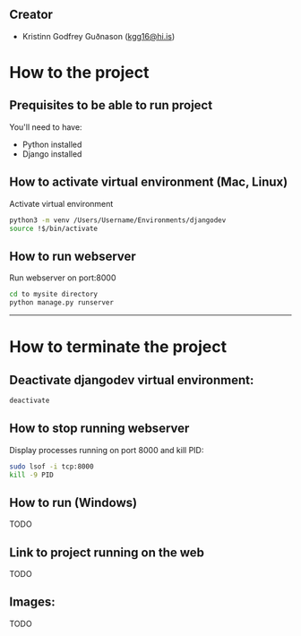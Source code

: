 ## Creator
* Kristinn Godfrey Guðnason (kgg16@hi.is)

# How to the project

## Prequisites to be able to run project
You'll need to have:
* Python installed
* Django installed

## How to activate virtual environment (Mac, Linux)
Activate virtual environment
```sh
python3 -m venv /Users/Username/Environments/djangodev
source !$/bin/activate
```

## How to run webserver
Run webserver on port:8000
```sh
cd to mysite directory 
python manage.py runserver
```

---

# How to terminate the project

## Deactivate djangodev virtual environment:
```sh
deactivate
```

## How to stop running webserver
Display processes running on port 8000 and kill PID:
```sh
sudo lsof -i tcp:8000
kill -9 PID

```


## How to run (Windows)
TODO

## Link to project running on the web
TODO

## Images:
TODO
